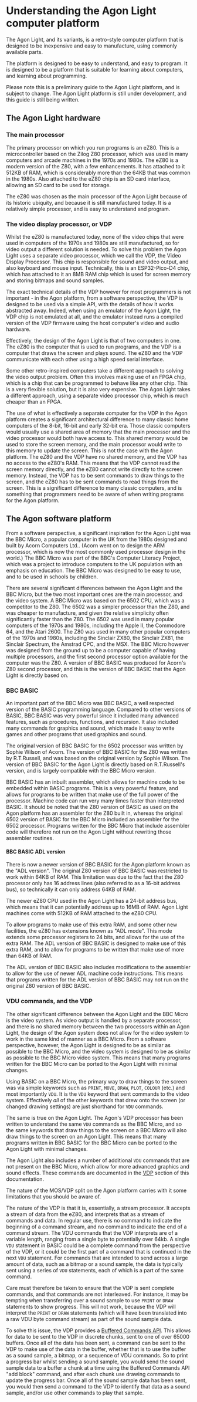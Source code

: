 # Understanding the Agon Light computer platform

The Agon Light, and its variants, is a retro-style computer platform that is designed to be inexpensive and easy to manufacture, using commonly available parts.

The platform is designed to be easy to understand, and easy to program.  It is designed to be a platform that is suitable for learning about computers, and learning about programming.

Please note this is a preliminary guide to the Agon Light platform, and is subject to change.  The Agon Light platform is still under development, and this guide is still being written.


## The Agon Light hardware

### The main processor

The primary processor on which you run programs is an eZ80.  This is a microcontroller based on the Zilog Z80 processor, which was used in many computers and arcade machines in the 1970s and 1980s.  The eZ80 is a modern version of the Z80, with a few enhancements.  It has attached to it 512KB of RAM, which is considerably more than the 64KB that was common in the 1980s.  Also attached to the eZ80 chip is an SD card interface, allowing an SD card to be used for storage.

The eZ80 was chosen as the main processor of the Agon Light because of its historic ubiquity, and because it is still manufactured today.  It is a relatively simple processor, and is easy to understand and program.

### The video display processor, or VDP

Whilst the eZ80 is manufactured today, none of the video chips that were used in computers of the 1970s and 1980s are still manufactured, so for video output a different solution is needed.  To solve this problem the Agon Light uses a separate video processor, which we call the VDP, the Video Display Processor.  This chip is responsible for sound and video output, and also keyboard and mouse input.  Technically, this is an ESP32-Pico-D4 chip, which has attached to it an 8MB RAM chip which is used for screen memory and storing bitmaps and sound samples.

The exact technical details of the VDP however for most programmers is not important - in the Agon platform, from a software perspective, the VDP is designed to be used via a simple API, with the details of how it works abstracted away.  Indeed, when using an emulator of the Agon Light, the VDP chip is not emulated at all, and the emulator instead runs a compiled version of the VDP firmware using the host computer's video and audio hardware.


Effectively, the design of the Agon Light is that of two computers in one.  The eZ80 is the computer that is used to run programs, and the VDP is a computer that draws the screen and plays sound.  The eZ80 and the VDP communicate with each other using a high speed serial interface.


Some other retro-inspired computers take a different approach to solving the video output problem.  Often this involves making use of an FPGA chip, which is a chip that can be programmed to behave like any other chip.  This is a very flexible solution, but it is also very expensive.  The Agon Light takes a different approach, using a separate video processor chip, which is much cheaper than an FPGA.


The use of what is effectively a separate computer for the VDP in the Agon platform creates a significant architectural difference to many classic home computers of the 8-bit, 16-bit and early 32-bit era.  Those classic computers would usually use a shared area of memory that the main processor and the video processor would both have access to.  This shared memory would be used to store the screen memory, and the main processor would write to this memory to update the screen.  This is not the case with the Agon platform.  The eZ80 and the VDP have no shared memory, and the VDP has no access to the eZ80's RAM.  This means that the VDP cannot read the screen memory directly, and the eZ80 cannot write directly to the screen memory.  Instead, the VDP has to be sent commands to draw things to the screen, and the eZ80 has to be sent commands to read things from the screen.  This is a significant difference to many classic computers, and is something that programmers need to be aware of when writing programs for the Agon platform.


## The Agon software platform

From a software perspective, a significant inspiration for the Agon Light was the BBC Micro, a popular computer in the UK from the 1980s designed and built by Acorn Computers Ltd..  (Acorn went on to design the ARM processor, which is now the most commonly used processor design in the world.)  The BBC Micro was part of the BBC's Computer Literacy Project, which was a project to introduce computers to the UK population with an emphasis on education.  The BBC Micro was designed to be easy to use, and to be used in schools by children.

There are several significant differences between the Agon Light and the BBC Micro, but the two most important ones are the main processor, and the video system.  A BBC Micro was based on the 6502 CPU, which was a competitor to the Z80.  The 6502 was a simpler processor than the Z80, and was cheaper to manufacture, and given the relative simplicity often significantly faster than the Z80.  The 6502 was used in many popular computers of the 1970s and 1980s, including the Apple II, the Commodore 64, and the Atari 2600.  The Z80 was used in many other popular computers of the 1970s and 1980s, including the Sinclair ZX80, the Sinclair ZX81, the Sinclair Spectrum, the Amstrad CPC, and the MSX.  The BBC Micro however was designed from the ground up to be a computer capable of having multiple processors, and the first second processor option available for the computer was the Z80.  A version of BBC BASIC was produced for Acorn's Z80 second processor, and this is the version of BBC BASIC that the Agon Light is directly based on.


### BBC BASIC

An important part of the BBC Micro was BBC BASIC, a well respected version of the BASIC programming language.  Compared to other versions of BASIC, BBC BASIC was very powerful since it included many advanced features, such as procedures, functions, and recursion.  It also included many commands for graphics and sound, which made it easy to write games and other programs that used graphics and sound.

The original version of BBC BASIC for the 6502 processor was written by Sophie Wilson of Acorn.  The version of BBC BASIC for the Z80 was written by R.T.Russell, and was based on the original version by Sophie Wilson.  The version of BBC BASIC for the Agon Light is directly based on R.T.Russell's version, and is largely compatible with the BBC Micro version.

BBC BASIC has an inbuilt assembler, which allows for machine code to be embedded within BASIC programs.  This is a very powerful feature, and allows for programs to be written that make use of the full power of the processor.  Machine code can run very many times faster than interpreted BASIC.  It should be noted that the Z80 version of BASIC as used on the Agon platform has an assembler for the Z80 built in, whereas the original 6502 version of BASIC for the BBC Micro included an assembler for the 6502 processor.  Programs written for the BBC Micro that include assembler code will therefore not run on the Agon Light without rewriting those assembler routines.

#### BBC BASIC ADL version

There is now a newer version of BBC BASIC for the Agon platform known as the "ADL version".  The original Z80 version of BBC BASIC was restricted to work within 64KB of RAM.  This limitation was due to the fact that the Z80 processor only has 16 address lines (also referred to as a 16-bit address bus), so technically it can only address 64KB of RAM.

The newer eZ80 CPU used in the Agon Light has a 24-bit address bus, which means that it can potentially address up to 16MB of RAM.  Agon Light machines come with 512KB of RAM attached to the eZ80 CPU.

To allow programs to make use of this extra RAM, and some other new facilities, the eZ80 has extensions known as "ADL mode".  This mode extends some processor registers to 24 bits, and allows for the use of the extra RAM.  The ADL version of BBC BASIC is designed to make use of this extra RAM, and to allow for programs to be written that make use of more than 64KB of RAM.

The ADL version of BBC BASIC also includes modifications to the assembler to allow for the use of newer ADL machine code instructions.  This means that programs written for the ADL version of BBC BASIC may not run on the original Z80 version of BBC BASIC.


### VDU commands, and the VDP

The other significant difference between the Agon Light and the BBC Micro is the video system.  As video output is handled by a separate processor, and there is no shared memory between the two processors within an Agon Light, the design of the Agon system does not allow for the video system to work in the same kind of manner as a BBC Micro.  From a software perspective, however, the Agon Light is designed to be as similar as possible to the BBC Micro, and the video system is designed to be as similar as possible to the BBC Micro video system.  This means that many programs written for the BBC Micro can be ported to the Agon Light with minimal changes.

Using BASIC on a BBC Micro, the primary way to draw things to the screen was via simple keywords such as `PRINT`, `MOVE`, `DRAW`, `PLOT`, `COLOUR` (etc.) and most importantly `VDU`.  It is the `VDU` keyword that sent commands to the video system.  Effectively _all_ of the other keywords that drew onto the screen (or changed drawing settings) are just shorthand for `VDU` commands.

The same is true on the Agon Light.  The Agon's VDP processor has been written to understand the same `VDU` commands as the BBC Micro, and so the same keywords that draw things to the screen on a BBC Micro will also draw things to the screen on an Agon Light.  This means that many programs written in BBC BASIC for the BBC Micro can be ported to the Agon Light with minimal changes.

The Agon Light also includes a number of additional `VDU` commands that are not present on the BBC Micro, which allow for more advanced graphics and sound effects.  These commands are documented in the [VDP](VDP.md) section of this documentation.


The nature of the MOS/VDP split on the Agon platform carries with it some limitations that you should be aware of.

The nature of the VDP is that it is, essentially, a stream processor.  It accepts a stream of data from the eZ80, and interprets that as a stream of commands and data.  In regular use, there is no command to indicate the beginning of a command stream, and no command to indicate the end of a command stream.  The VDU commands that the VDP interprets are of a variable length, ranging from a single byte to potentially over 64kb.  A single `VDU` statement in BASIC could be a complete command from the perspective of the VDP, or it could be the first part of a command that is continued in the next `VDU` statement.  For commands that are intended to send across a large amount of data, such as a bitmap or a sound sample, the data is typically sent using a series of `VDU` statements, each of which is a part of the same command.

Care must therefore be taken to ensure that the VDP is sent complete commands, and that commands are not interleaved.  For instance, it may be tempting when transferring over a sound sample to use `PRINT` or `DRAW` statements to show progress.  This will not work, because the VDP will interpret the `PRINT` or `DRAW` statements (which will have been translated into a raw VDU byte command stream) as part of the sound sample data.

To solve this issue, the VDP provides a [Buffered Commands API](vdp/Buffered-Commands-API.md).  This allows for data to be sent to the VDP in discrete chunks, sent to one of over 65000 buffers.  Once all of the data has been sent, a command can be sent to the VDP to make use of the data in the buffer, whether that is to use the buffer as a sound sample, a bitmap, or a sequence of VDU commands.  So to print a progress bar whilst sending a sound sample, you would send the sound sample data to a buffer a chunk at a time using the Buffered Commands API "add block" command, and after each chunk use drawing commands to update the progress bar.  Once all of the sound sample data has been sent, you would then send a command to the VDP to identify that data as a sound sample, and/or use other commands to play that sample.






